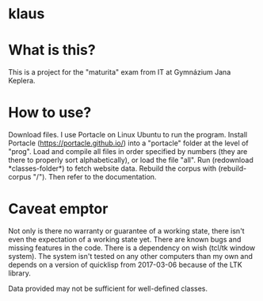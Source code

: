 # klaus

# What is this?

This is a project for the "maturita" exam from IT at Gymnázium Jana Keplera.

# How to use?

Download files. I use Portacle on Linux Ubuntu to run the program. Install Portacle (https://portacle.github.io/) into a "portacle" folder at the level of "prog". Load and compile all files in order specified by numbers (they are there to properly sort alphabetically), or load the file "all". Run (redownload \*classes-folder\*) to fetch website data. Rebuild the corpus with (rebuild-corpus "/"). Then refer to the documentation.

# Caveat emptor

Not only is there no warranty or guarantee of a working state, there isn't even the expectation of a working state yet. There are known bugs and missing features in the code. There is a dependency on wish (tcl/tk window system). The system isn't tested on any other computers than my own and depends on a version of quicklisp from 2017-03-06 because of the LTK library. 

Data provided may not be sufficient for well-defined classes.
